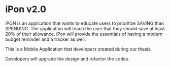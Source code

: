 # iPon v2.0


iPON is an application that wants to educate users to prioritize SAVING than SPENDING. 
The application will teach the user that they should save at least 20% of their allowance. 
iPon will provide the essentials of having a modern budget reminder and a tracker as well.


This is a Mobile Application that developers created during our thesis. 

Developers will upgrade the design and refactor the codes.

